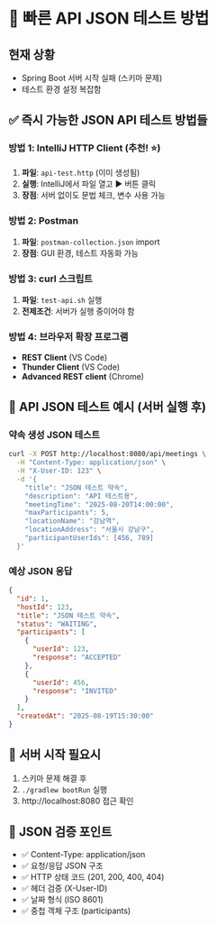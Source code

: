 # 🚀 빠른 API JSON 테스트 방법

## 현재 상황
- Spring Boot 서버 시작 실패 (스키마 문제)
- 테스트 환경 설정 복잡함

## ✅ 즉시 가능한 JSON API 테스트 방법들

### 방법 1: IntelliJ HTTP Client (추천! ⭐)
1. **파일**: `api-test.http` (이미 생성됨)
2. **실행**: IntelliJ에서 파일 열고 ▶️ 버튼 클릭
3. **장점**: 서버 없이도 문법 체크, 변수 사용 가능

### 방법 2: Postman 
1. **파일**: `postman-collection.json` import
2. **장점**: GUI 환경, 테스트 자동화 가능

### 방법 3: curl 스크립트
1. **파일**: `test-api.sh` 실행
2. **전제조건**: 서버가 실행 중이어야 함

### 방법 4: 브라우저 확장 프로그램
- **REST Client** (VS Code)
- **Thunder Client** (VS Code)
- **Advanced REST client** (Chrome)

## 🎯 API JSON 테스트 예시 (서버 실행 후)

### 약속 생성 JSON 테스트
```bash
curl -X POST http://localhost:8080/api/meetings \
  -H "Content-Type: application/json" \
  -H "X-User-ID: 123" \
  -d '{
    "title": "JSON 테스트 약속",
    "description": "API 테스트용",
    "meetingTime": "2025-08-20T14:00:00",
    "maxParticipants": 5,
    "locationName": "강남역",
    "locationAddress": "서울시 강남구",
    "participantUserIds": [456, 789]
  }'
```

### 예상 JSON 응답
```json
{
  "id": 1,
  "hostId": 123,
  "title": "JSON 테스트 약속",
  "status": "WAITING",
  "participants": [
    {
      "userId": 123,
      "response": "ACCEPTED"
    },
    {
      "userId": 456, 
      "response": "INVITED"
    }
  ],
  "createdAt": "2025-08-19T15:30:00"
}
```

## 🚨 서버 시작 필요시
1. 스키마 문제 해결 후
2. `./gradlew bootRun` 실행
3. http://localhost:8080 접근 확인

## 📝 JSON 검증 포인트
- ✅ Content-Type: application/json
- ✅ 요청/응답 JSON 구조
- ✅ HTTP 상태 코드 (201, 200, 400, 404)
- ✅ 헤더 검증 (X-User-ID)
- ✅ 날짜 형식 (ISO 8601)
- ✅ 중첩 객체 구조 (participants)






